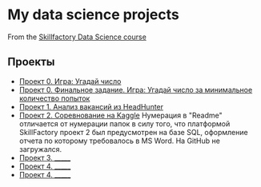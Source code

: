 # My data science projects
From the [Skillfactory Data Science course](https://skillfactory.ru/data-scientist-pro)

## Проекты

* [Проект 0. Игра: Угадай число](https://github.com/Savo4ek89/sf_data_science/tree/main/project_0)
* [Проект 0. Финальное задание. Игра: Угадай число за минимальное количество попыток](https://github.com/Savo4ek89/sf_data_science/tree/main/project_0_final_task)
* [Проект 1. Анализ вакансий из HeadHunter](https://github.com/89sms89/sf_df/tree/main/Project_1_final_task) 
* [Проект 2. Соревнование на Kaggle](https://github.com/89sms89/sf_df/tree/main/Project_3_KAGGLE)
Нумерация в "Readme" отличается от нумерации папок в силу того, что платформой SkillFactory проект 2 был предусмотрен на базе SQL, оформление отчета по которому требовалось в MS Word. На GitHub не загружался.
* [Проект 3. _____](________)
* [Проект 4. _____](________)
* [Проект 4. _____](________)